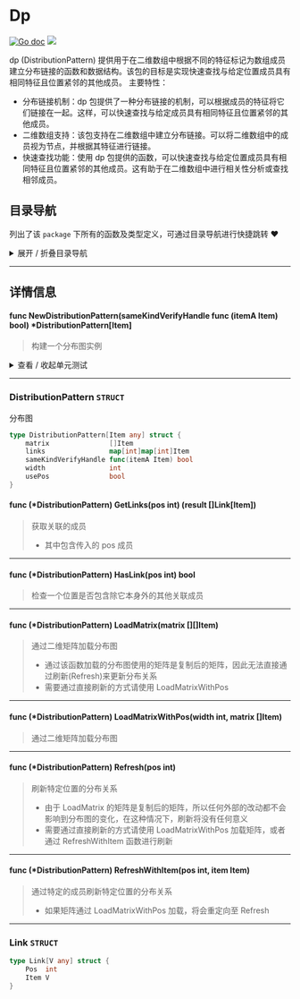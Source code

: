 # Dp

[![Go doc](https://img.shields.io/badge/go.dev-reference-brightgreen?logo=go&logoColor=white&style=flat)](https://pkg.go.dev/github.com/kercylan98/minotaur)
![](https://img.shields.io/badge/Email-kercylan@gmail.com-green.svg?style=flat)

dp (DistributionPattern) 提供用于在二维数组中根据不同的特征标记为数组成员建立分布链接的函数和数据结构。该包的目标是实现快速查找与给定位置成员具有相同特征且位置紧邻的其他成员。
主要特性：
  - 分布链接机制：dp 包提供了一种分布链接的机制，可以根据成员的特征将它们链接在一起。这样，可以快速查找与给定成员具有相同特征且位置紧邻的其他成员。
  - 二维数组支持：该包支持在二维数组中建立分布链接。可以将二维数组中的成员视为节点，并根据其特征进行链接。
  - 快速查找功能：使用 dp 包提供的函数，可以快速查找与给定位置成员具有相同特征且位置紧邻的其他成员。这有助于在二维数组中进行相关性分析或查找相邻成员。


## 目录导航
列出了该 `package` 下所有的函数及类型定义，可通过目录导航进行快捷跳转 ❤️
<details>
<summary>展开 / 折叠目录导航</summary>


> 包级函数定义

|函数名称|描述
|:--|:--
|[NewDistributionPattern](#NewDistributionPattern)|构建一个分布图实例


> 类型定义

|类型|名称|描述
|:--|:--|:--
|`STRUCT`|[DistributionPattern](#struct_DistributionPattern)|分布图
|`STRUCT`|[Link](#struct_Link)|暂无描述...

</details>


***
## 详情信息
#### func NewDistributionPattern(sameKindVerifyHandle func (itemA Item)  bool) *DistributionPattern[Item]
<span id="NewDistributionPattern"></span>
> 构建一个分布图实例

<details>
<summary>查看 / 收起单元测试</summary>


```go

func TestNewDistributionPattern(t *testing.T) {
	dp := NewDistributionPattern[int](func(itemA, itemB int) bool {
		return itemA == itemB
	})
	matrix := []int{1, 1, 2, 2, 2, 2, 1, 2, 2}
	dp.LoadMatrixWithPos(3, matrix)
	for pos, link := range dp.links {
		fmt.Println(pos, link, fmt.Sprintf("%p", link))
	}
	fmt.Println()
	matrix[6] = 2
	dp.Refresh(6)
	for pos, link := range dp.links {
		fmt.Println(pos, link, fmt.Sprintf("%p", link))
	}
}

```


</details>


***
<span id="struct_DistributionPattern"></span>
### DistributionPattern `STRUCT`
分布图
```go
type DistributionPattern[Item any] struct {
	matrix               []Item
	links                map[int]map[int]Item
	sameKindVerifyHandle func(itemA Item) bool
	width                int
	usePos               bool
}
```
#### func (*DistributionPattern) GetLinks(pos int) (result []Link[Item])
> 获取关联的成员
>   - 其中包含传入的 pos 成员
***
#### func (*DistributionPattern) HasLink(pos int)  bool
> 检查一个位置是否包含除它本身外的其他关联成员
***
#### func (*DistributionPattern) LoadMatrix(matrix [][]Item)
> 通过二维矩阵加载分布图
>   - 通过该函数加载的分布图使用的矩阵是复制后的矩阵，因此无法直接通过刷新(Refresh)来更新分布关系
>   - 需要通过直接刷新的方式请使用 LoadMatrixWithPos
***
#### func (*DistributionPattern) LoadMatrixWithPos(width int, matrix []Item)
> 通过二维矩阵加载分布图
***
#### func (*DistributionPattern) Refresh(pos int)
> 刷新特定位置的分布关系
>   - 由于 LoadMatrix 的矩阵是复制后的矩阵，所以任何外部的改动都不会影响到分布图的变化，在这种情况下，刷新将没有任何意义
>   - 需要通过直接刷新的方式请使用 LoadMatrixWithPos 加载矩阵，或者通过 RefreshWithItem 函数进行刷新
***
#### func (*DistributionPattern) RefreshWithItem(pos int, item Item)
> 通过特定的成员刷新特定位置的分布关系
>   - 如果矩阵通过 LoadMatrixWithPos 加载，将会重定向至 Refresh
***
<span id="struct_Link"></span>
### Link `STRUCT`

```go
type Link[V any] struct {
	Pos  int
	Item V
}
```

